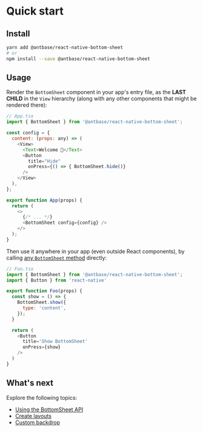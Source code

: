 # Quick start

## Install

```sh
yarn add @antbase/react-native-bottom-sheet
# or
npm install --save @antbase/react-native-bottom-sheet
```

## Usage

Render the `BottomSheet` component in your app's entry file, as the **LAST CHILD** in the `View` hierarchy (along with any other components that might be rendered there):

```js
// App.tsx
import { BottomSheet } from '@antbase/react-native-bottom-sheet';

const config = {
  content: (props: any) => (
    <View>
      <Text>Welcome 👋</Text>
      <Button
        title="Hide"
        onPress={() => { BottomSheet.hide()}
      />
    </View>
  ),
};

export function App(props) {
  return (
    <>
      {/* ... */}
      <BottomSheet config={config} />
    </>
  );
}
```

Then use it anywhere in your app (even outside React components), by calling [any `BottomSheet` method](./api.md#methods) directly:

```js
// Foo.tsx
import { BottomSheet } from '@antbase/react-native-bottom-sheet';
import { Button } from 'react-native'

export function Foo(props) {
  const show = () => {
    BottomSheet.show({
      type: 'content',
    });
  }

  return (
    <Button
      title='Show BottomSheet'
      onPress={show}
    />
  )
}
```

## What's next

Explore the following topics:

- [Using the BottomSheet API](./api.md)
- [Create layouts](./layouts.md)
- [Custom backdrop](./custom-backdrop.md)
